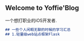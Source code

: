 ## Welcome to Yoffie'Blog

一个想打职业的iOS开发者.







```markdown
## 一些个人闲暇无聊的时候的学习汇总
## 1.轻量级web站点框架Flask
```
